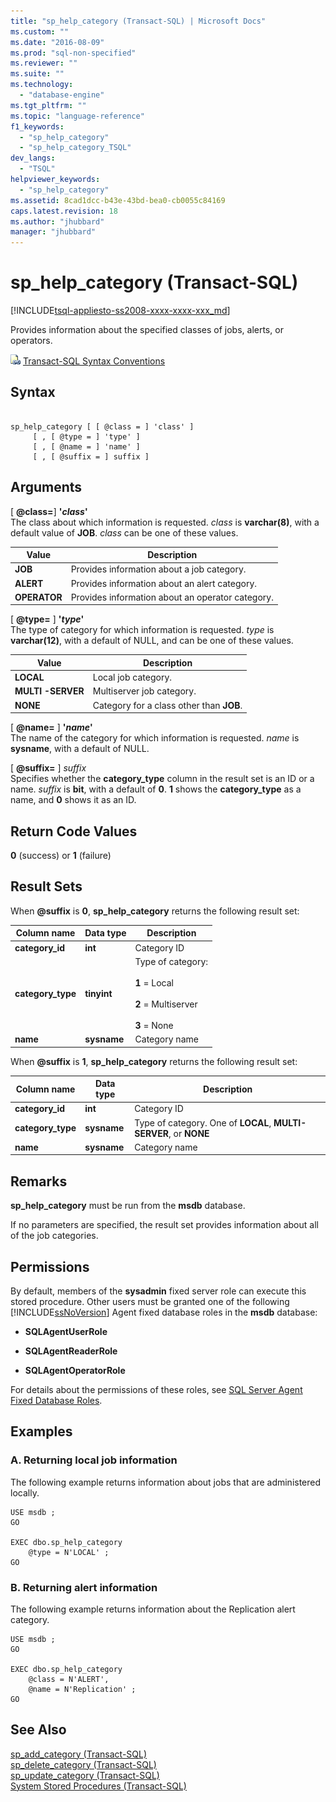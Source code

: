 ```yaml
---
title: "sp_help_category (Transact-SQL) | Microsoft Docs"
ms.custom: ""
ms.date: "2016-08-09"
ms.prod: "sql-non-specified"
ms.reviewer: ""
ms.suite: ""
ms.technology: 
  - "database-engine"
ms.tgt_pltfrm: ""
ms.topic: "language-reference"
f1_keywords: 
  - "sp_help_category"
  - "sp_help_category_TSQL"
dev_langs: 
  - "TSQL"
helpviewer_keywords: 
  - "sp_help_category"
ms.assetid: 8cad1dcc-b43e-43bd-bea0-cb0055c84169
caps.latest.revision: 18
ms.author: "jhubbard"
manager: "jhubbard"
---
```

# sp_help_category (Transact-SQL)
[!INCLUDE[tsql-appliesto-ss2008-xxxx-xxxx-xxx_md](../../../database-engine/configure/windows/includes/tsql-appliesto-ss2008-xxxx-xxxx-xxx-md.md)]

  Provides information about the specified classes of jobs, alerts, or operators.  
   
 ![Topic link icon](../../../database-engine/configure/windows/media/topic-link.gif "Topic link icon") [Transact-SQL Syntax Conventions](../../../t-sql/language-elements/transact-sql-syntax-conventions-transact-sql.md)  
  
## Syntax  
  
```  
  
sp_help_category [ [ @class = ] 'class' ]   
     [ , [ @type = ] 'type' ]   
     [ , [ @name = ] 'name' ]   
     [ , [ @suffix = ] suffix ]   
```  
  
## Arguments  
 [ **@class=**] **'***class***'**  
 The class about which information is requested. *class* is **varchar(8)**, with a default value of **JOB**. *class* can be one of these values.  
  
|Value|Description|  
|-----------|-----------------|  
|**JOB**|Provides information about a job category.|  
|**ALERT**|Provides information about an alert category.|  
|**OPERATOR**|Provides information about an operator category.|  
  
 [ **@type=** ] **'***type***'**  
 The type of category for which information is requested. *type* is **varchar(12)**, with a default of NULL, and can be one of these values.  
  
|Value|Description|  
|-----------|-----------------|  
|**LOCAL**|Local job category.|  
|**MULTI -SERVER**|Multiserver job category.|  
|**NONE**|Category for a class other than **JOB**.|  
  
 [ **@name=** ] **'***name***'**  
 The name of the category for which information is requested. *name* is **sysname**, with a default of NULL.  
  
 [ **@suffix=** ] *suffix*  
 Specifies whether the **category_type** column in the result set is an ID or a name. *suffix* is **bit**, with a default of **0**. **1** shows the **category_type** as a name, and **0** shows it as an ID.  
  
## Return Code Values  
 **0** (success) or **1** (failure)  
  
## Result Sets  
 When **@suffix** is **0**, **sp_help_category** returns the following result set:  
  
|Column name|Data type|Description|  
|-----------------|---------------|-----------------|  
|**category_id**|**int**|Category ID|  
|**category_type**|**tinyint**|Type of category:<br /><br /> **1** = Local<br /><br /> **2** = Multiserver<br /><br /> **3** = None|  
|**name**|**sysname**|Category name|  
  
 When **@suffix** is **1**, **sp_help_category** returns the following result set:  
  
|Column name|Data type|Description|  
|-----------------|---------------|-----------------|  
|**category_id**|**int**|Category ID|  
|**category_type**|**sysname**|Type of category. One of **LOCAL**, **MULTI-SERVER**, or **NONE**|  
|**name**|**sysname**|Category name|  
  
## Remarks  
 **sp_help_category** must be run from the **msdb** database.  
  
 If no parameters are specified, the result set provides information about all of the job categories.  
  
## Permissions  
 By default, members of the **sysadmin** fixed server role can execute this stored procedure. Other users must be granted one of the following [!INCLUDE[ssNoVersion](../../../advanced-analytics/r-services/includes/ssnoversion-md.md)] Agent fixed database roles in the **msdb** database:  
  
-   **SQLAgentUserRole**  
  
-   **SQLAgentReaderRole**  
  
-   **SQLAgentOperatorRole**  
  
 For details about the permissions of these roles, see [SQL Server Agent Fixed Database Roles](http://msdn.microsoft.com/library/719ce56b-d6b2-414a-88a8-f43b725ebc79).  
  
## Examples  
  
### A. Returning local job information  
 The following example returns information about jobs that are administered locally.  
  
```  
USE msdb ;  
GO  
  
EXEC dbo.sp_help_category  
    @type = N'LOCAL' ;  
GO  
```  
  
### B. Returning alert information  
 The following example returns information about the Replication alert category.  
  
```  
USE msdb ;  
GO  
  
EXEC dbo.sp_help_category  
    @class = N'ALERT',  
    @name = N'Replication' ;  
GO  
```  
  
## See Also  
 [sp_add_category &#40;Transact-SQL&#41;](../../../relational-databases/reference/system-stored-procedures/sp-add-category-transact-sql.md)   
 [sp_delete_category &#40;Transact-SQL&#41;](../../../relational-databases/reference/system-stored-procedures/sp-delete-category-transact-sql.md)   
 [sp_update_category &#40;Transact-SQL&#41;](../../../relational-databases/reference/system-stored-procedures/sp-update-category-transact-sql.md)   
 [System Stored Procedures &#40;Transact-SQL&#41;](../../../relational-databases/reference/system-stored-procedures/system-stored-procedures-transact-sql.md)  
  
  